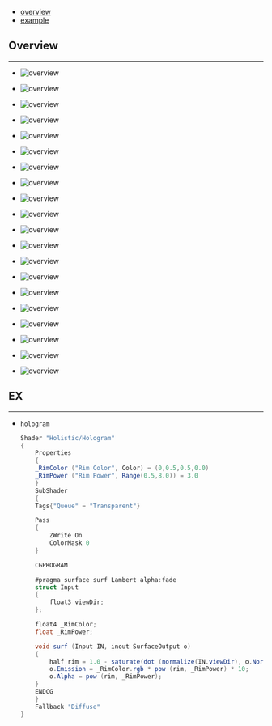 * [overview](#overview)
* [example](#example)

## Overview <a name="overview"></a>

---

* ![overview](_asset/img/01.png)

* ![overview](_asset/img/02.png)

* ![overview](_asset/img/03.png)

* ![overview](_asset/img/04.png)

* ![overview](_asset/img/05.png)

* ![overview](_asset/img/06.png)

* ![overview](_asset/img/07.png)

* ![overview](_asset/img/08.png)

* ![overview](_asset/img/09.png)

* ![overview](_asset/img/10.png)

* ![overview](_asset/img/11.png)

* ![overview](_asset/img/12.png)

* ![overview](_asset/img/13.png)

* ![overview](_asset/img/14.png)

* ![overview](_asset/img/15.png)

* ![overview](_asset/img/16.png)

* ![overview](_asset/img/17.png)

* ![overview](_asset/img/18.png)

* ![overview](_asset/img/19.png)

* ![overview](_asset/img/20.png)

## EX <a name="example"></a>

---

* `hologram`

    ```c#
    Shader "Holistic/Hologram"
    {
        Properties
        {
        _RimColor ("Rim Color", Color) = (0,0.5,0.5,0.0)
        _RimPower ("Rim Power", Range(0.5,8.0)) = 3.0
        }
        SubShader
        {
        Tags{"Queue" = "Transparent"}

        Pass
        {
            ZWrite On
            ColorMask 0
        }

        CGPROGRAM

        #pragma surface surf Lambert alpha:fade
        struct Input
        {
            float3 viewDir;
        };

        float4 _RimColor;
        float _RimPower;

        void surf (Input IN, inout SurfaceOutput o)
        {
            half rim = 1.0 - saturate(dot (normalize(IN.viewDir), o.Normal));
            o.Emission = _RimColor.rgb * pow (rim, _RimPower) * 10;
            o.Alpha = pow (rim, _RimPower);
        }
        ENDCG
        }
        Fallback "Diffuse"
    }
    ```